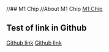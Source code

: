 //## M1 Chip
//About M1 Chip [M1 Chip](https://www.apple.com/mac/m1/)

## Test of link in Github

[Github link](test.md)
[Github link](test)